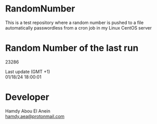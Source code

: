 # RandomNumber    
This is a test repository where a random number is pushed to a file automatically passwordless from a cron job in my Linux CentOS server    
# Random Number of the last run   
23286
      
Last update (GMT +1)    
01/18/24 18:00:01
# Developer    
Hamdy Abou El Anein   
hamdy.aea@protonmail.com
